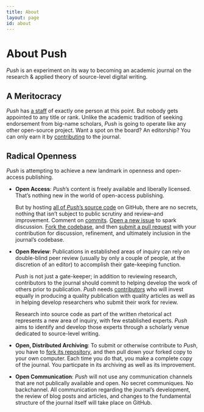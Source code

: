 ```yaml
---
title: About
layout: page
id: about
---
```


# About Push

*Push* is an experiment on its way to becoming an academic journal on the research & applied theory
of source-level digital writing.

## A Meritocracy

*Push* has [a staff](/about/people.html) of exactly one person at this point. But nobody gets
appointed to any title or rank. Unlike the academic tradition of seeking endorsement from
big-name scholars, *Push* is going to operate like any other open-source project. Want a spot on the
board? An editorship? You can only earn it by [contributing](/contribute/) to the journal.

## Radical Openness

*Push* is attempting to achieve a new landmark in openness and open-access publishing.

* **Open Access**: *Push*’s content is freely available and liberally licensed. That’s nothing new
  in the world of open-access publishing.

  But by hosting [all of *Push*’s source code](https://github.com/cwcon/push/) on GitHub, there are
  no secrets, nothing that isn’t subject to public scrutiny and review–and improvement. Comment on
  [commits](https://github.com/cwcon/push/commits/master/).
  [Open a new issue](https://github.com/cwcon/push/issues) to spark discussion.
  [Fork the codebase](https://github.com/cwcon/push/fork), and then
  [submit a pull request](https://github.com/cwcon/push/pulls) with your contribution for
  discussion, refinement, and ultimately inclusion in the journal’s codebase.

* **Open Review**: Publications in established areas of inquiry can rely on double-blind peer review
  (usually by only a couple of people, at the discretion of an editor) to accomplish their
  gate-keeping function.

  *Push* is not just a gate-keeper; in addition to reviewing research, contributors to the journal
  should commit to helping develop the work of others prior to publication. *Push* needs
  [contributors](/contribute/) who will invest equally in producing a quality publication
  with quality articles as well as in helping develop researchers who submit their work for review.

  Research into source code as part of the written rhetorical act represents a new area of
  inquiry, with few established experts. *Push* aims to identify and develop those experts through a
  scholarly venue dedicated to source-level writing.

* **Open, Distributed Archiving**: To submit or otherwise contribute to *Push*, you have to
  [fork its repository](https://github.com/cwcon/push/fork), and then pull down your forked copy
  to your own computer. Each time you do that, you make a complete copy of the journal. You
  particpate in its archiving as well as its improvement.

* **Open Communication**: *Push* will not use any communication channels that are not publically
  available and open. No secret communiques. No backchannel. All communication regarding the
  journal’s development, the review of blog posts and articles, and changes to the fundamental
  structure of the journal itself will take place on GitHub.
